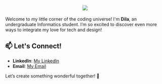 <h1 align="center">
    <img src="https://readme-typing-svg.herokuapp.com/?font=Righteous&size=27&center=true&vCenter=true&width=500&height=70&duration=4000&lines=Hello!+🌷+✨;" />
</h1>

Welcome to my little corner of the coding universe! I'm **Dila**, an undergraduate Informatics student. I’m so excited to discover even more ways to integrate my love for tech and design!

## 📫 Let's Connect!
- **LinkedIn**: [My LinkedIn](https://www.linkedin.com/in/fadhilaanr)
- **Email**: [My Email](mailto:dilaafn10@gmail.com)

Let’s create something wonderful together! 💫
